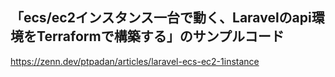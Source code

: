 ## 「ecs/ec2インスタンス一台で動く、Laravelのapi環境をTerraformで構築する」のサンプルコード

https://zenn.dev/ptpadan/articles/laravel-ecs-ec2-1instance
